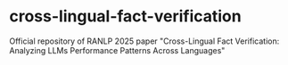# cross-lingual-fact-verification
Official repository of RANLP 2025 paper "Cross-Lingual Fact Verification: Analyzing LLMs Performance Patterns Across Languages"
